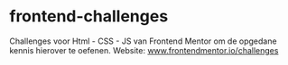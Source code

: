 # frontend-challenges

Challenges voor Html - CSS - JS van Frontend Mentor om de opgedane kennis hierover te oefenen.
Website: www.frontendmentor.io/challenges
